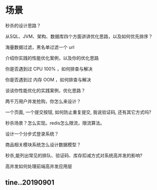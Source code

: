 # 场景

秒杀的设计思路？

从SQL、JVM、架构、数据库四个方面讲讲优化思路，以及如何优先排序？

海量数据过滤，黑名单过滤一个 url

介绍你实践的性能优化案例，以及你的优化思路

你是否遇到过 CPU 100% ，如何排查与解决

你是否遇到过 内存 OOM ，如何排查与解决

谈谈你性能优化的实践案例，优化思路？

两千万用户并发抢购，你怎么来设计？

一个页面, 一个提交按钮, 如何防止重复提交, 我说验证码, 还有其它方式吗?

秒杀场景？怎么实现。redis怎么限流，限流算法。

设计一个分步式登录系统？

商品相关模块系统怎么设计数据模型？

秒杀,能列出常见的排队、验证码、库存扣减方式对系统高并发的影响?

高并发如何处理前端高并发应用层

tine..20190901
----

